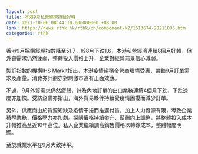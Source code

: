 ```yaml
---
layout: post
title: 本港9月私營經濟持續好轉
date: 2021-10-06 08:44:10.000000000 +08:00
link: https://news.rthk.hk/rthk/ch/component/k2/1613674-20211006.htm
categories: rthk
---
```


香港9月採購經理指數降至51.7，較8月下跌1.6，本港私營經濟連續8個月好轉，但外貿需求仍然疲弱，整體投入價格上升，企業對經營前景信心減弱。

製訂指數的機構IHS Markit指出，本港疫情趨穩令營商環境受惠，帶動9月訂單需求及產量。消費券計劃亦對刺激市道有正面效應。

不過，9月外貿需求仍然疲弱，計及內地訂單的出口業務連續4個月下跌，下跌速度亦加快。受訪企業亦指出，海外貿易夥伴持續受疫情困擾而減少訂單。

另外，供應商由於貨源短缺及疫情干擾而推遲付貨，加上人力資源有限，導致企業積壓業務，價格壓力亦加劇。採購價格持續攀升、薪酬向上調整，將整體投入成本升幅推高至近10年高位。私人企業繼續調高銷售價格以轉嫁成本，整體幅度明顯。

至於就業水平在9月大致持平。
